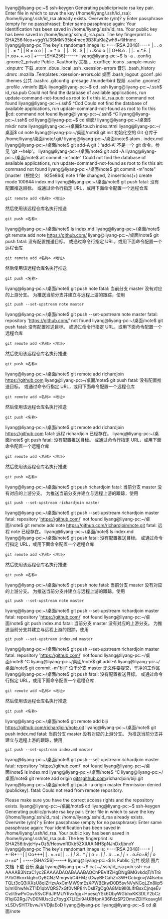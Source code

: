 liyang@liyang-pc:~$ ssh-keygen
Generating public/private rsa key pair.
Enter file in which to save the key (/home/liyang/.ssh/id_rsa):
/home/liyang/.ssh/id_rsa already exists.
Overwrite (y/n)? y
Enter passphrase (empty for no passphrase):
Enter same passphrase again:
Your identification has been saved in /home/liyang/.ssh/id_rsa.
Your public key has been saved in /home/liyang/.ssh/id_rsa.pub.
The key fingerprint is:
SHA256:Neo+vggYlJ3SMkN35lq4mcq9B3KuKlaZwh8+fliHnmc liyang@liyang-pc
The key's randomart image is:
+---[RSA 2048]----+
|  . . o          |
| . = *           |
|  B = o   o      |
| . = *   o .     |
|. . B . S        |
| +.Xoo o         |
|  O+B.o .        |
|.. =.*.E.        |
|+.oo+.+.+o       |
+----[SHA256]-----+
liyang@liyang-pc:~$ ls -a
.              .config     .gnome2_private  Public         .Xauthority           文档
..             .cxoffice   .icons           .sample-music  .xinputrc             下载
.atom          .dbus       .local           .ssh           .xsession-errors      音乐
.bash_history  .dmrc       .mozilla         .Templates     .xsession-errors.old  桌面
.bash_logout   .gconf      .pki             .themes        公共
.bashrc        .gitconfig  .presage         .thunderbird   视频
.cache         .gnome2     .profile         .viminfo       图片
liyang@liyang-pc:~$ cd .ssh
liyang@liyang-pc:~/.ssh$ id_rsa.pub
Could not find the database of available applications, run update-command-not-found as root to fix this
id_rsa.pub: command not found
liyang@liyang-pc:~/.ssh$ ^Ccd
Could not find the database of available applications, run update-command-not-found as root to fix this
cd: command not found
liyang@liyang-pc:~/.ssh$ ^C
liyang@liyang-pc:~/.ssh$ cd
liyang@liyang-pc:~$ cd 桌面/
liyang@liyang-pc:~/桌面$ mkdir note
liyang@liyang-pc:~/桌面$ touch index.html
liyang@liyang-pc:~/桌面$ cd note
liyang@liyang-pc:~/桌面/note$ git init
初始化空的 Git 仓库于 /home/liyang/桌面/note/.git/
liyang@liyang-pc:~/桌面/note$ atom . index.md
liyang@liyang-pc:~/桌面/note$ git add-A
git：'add-A' 不是一个 git 命令。参见 'git --help'。
liyang@liyang-pc:~/桌面/note$ git add -A
liyang@liyang-pc:~/桌面/note$ ait commit -m"note"
Could not find the database of available applications, run update-command-not-found as root to fix this
ait: command not found
liyang@liyang-pc:~/桌面/note$ git commit -m"note"
[master（根提交） 925e86d] note
 1 file changed, 2 insertions(+)
 create mode 100644 index.md
liyang@liyang-pc:~/桌面/note$ git push
fatal: 没有配置推送目标。
或通过命令行指定 URL，或用下面命令配置一个远程仓库

    git remote add <名称> <地址>

然后使用该远程仓库名执行推送

    git push <名称>

liyang@liyang-pc:~/桌面/note$ ls
index.md
liyang@liyang-pc:~/桌面/note$ git remote add note https://github.com/
liyang@liyang-pc:~/桌面/note$ git push
fatal: 没有配置推送目标。
或通过命令行指定 URL，或用下面命令配置一个远程仓库

    git remote add <名称> <地址>

然后使用该远程仓库名执行推送

    git push <名称>

liyang@liyang-pc:~/桌面/note$ git push note
fatal: 当前分支 master 没有对应的上游分支。
为推送当前分支并建立与远程上游的跟踪，使用

    git push --set-upstream note master

liyang@liyang-pc:~/桌面/note$ git push --set-upstream note master
fatal: repository 'https://github.com/' not found
liyang@liyang-pc:~/桌面/note$ git push
fatal: 没有配置推送目标。
或通过命令行指定 URL，或用下面命令配置一个远程仓库

    git remote add <名称> <地址>

然后使用该远程仓库名执行推送

    git push <名称>

liyang@liyang-pc:~/桌面/note$ git remote add richardjoin https://github.com
liyang@liyang-pc:~/桌面/note$ git push
fatal: 没有配置推送目标。
或通过命令行指定 URL，或用下面命令配置一个远程仓库

    git remote add <名称> <地址>

然后使用该远程仓库名执行推送

    git push <名称>

liyang@liyang-pc:~/桌面/note$ git remote add richardjoin https://github.com
fatal: 远程 richardjoin 已经存在。
liyang@liyang-pc:~/桌面/note$ git push
fatal: 没有配置推送目标。
或通过命令行指定 URL，或用下面命令配置一个远程仓库

    git remote add <名称> <地址>

然后使用该远程仓库名执行推送

    git push <名称>

liyang@liyang-pc:~/桌面/note$ git push richardjoin
fatal: 当前分支 master 没有对应的上游分支。
为推送当前分支并建立与远程上游的跟踪，使用

    git push --set-upstream richardjoin master

liyang@liyang-pc:~/桌面/note$ git push --set-upstream richardjoin master
fatal: repository 'https://github.com/' not found
liyang@liyang-pc:~/桌面/note$ git remote add note https://github.com/richardjoin/note.git
fatal: 远程 note 已经存在。
liyang@liyang-pc:~/桌面/note$ ls
index.md
liyang@liyang-pc:~/桌面/note$ git push
fatal: 没有配置推送目标。
或通过命令行指定 URL，或用下面命令配置一个远程仓库

    git remote add <名称> <地址>

然后使用该远程仓库名执行推送

    git push <名称>

liyang@liyang-pc:~/桌面/note$ git push note
fatal: 当前分支 master 没有对应的上游分支。
为推送当前分支并建立与远程上游的跟踪，使用

    git push --set-upstream note master

liyang@liyang-pc:~/桌面/note$ git push --set-upstream richardjoin master
fatal: repository 'https://github.com/' not found
liyang@liyang-pc:~/桌面/note$ git push index.md
fatal: 当前分支 master 没有对应的上游分支。
为推送当前分支并建立与远程上游的跟踪，使用

    git push --set-upstream index.md master

liyang@liyang-pc:~/桌面/note$ git push --set-upstream richardjoin master
fatal: repository 'https://github.com/' not found
liyang@liyang-pc:~/桌面/note$ ^C
liyang@liyang-pc:~/桌面/note$ git add -A
liyang@liyang-pc:~/桌面/note$ git commit -m"biji"
位于分支 master
无文件要提交，干净的工作区
liyang@liyang-pc:~/桌面/note$ git push
fatal: 没有配置推送目标。
或通过命令行指定 URL，或用下面命令配置一个远程仓库

    git remote add <名称> <地址>

然后使用该远程仓库名执行推送

    git push <名称>

liyang@liyang-pc:~/桌面/note$ git remote add biji https://github.com/richardjoin/note.git
liyang@liyang-pc:~/桌面/note$ git push index.md
fatal: 当前分支 master 没有对应的上游分支。
为推送当前分支并建立与远程上游的跟踪，使用

    git push --set-upstream index.md master

liyang@liyang-pc:~/桌面/note$ git push --set-upstream richardjoin master
fatal: repository 'https://github.com/' not found
liyang@liyang-pc:~/桌面/note$ ls
index.md
liyang@liyang-pc:~/桌面/note$ ^C
liyang@liyang-pc:~/桌面/note$ git remote add origin git@github.com:richardjoin/biji.git
liyang@liyang-pc:~/桌面/note$ git push -u origin master
Permission denied (publickey).
fatal: Could not read from remote repository.

Please make sure you have the correct access rights
and the repository exists.
liyang@liyang-pc:~/桌面/note$ cd
liyang@liyang-pc:~$ ssh-keygen
Generating public/private rsa key pair.
Enter file in which to save the key (/home/liyang/.ssh/id_rsa):
/home/liyang/.ssh/id_rsa already exists.
Overwrite (y/n)? y
Enter passphrase (empty for no passphrase):
Enter same passphrase again:
Your identification has been saved in /home/liyang/.ssh/id_rsa.
Your public key has been saved in /home/liyang/.ssh/id_rsa.pub.
The key fingerprint is:
SHA256:bvjcHy+Oz5/HeownRDkb5ZXlUtAINHSpNJnDxfjbnoY liyang@liyang-pc
The key's randomart image is:
+---[RSA 2048]----+
|           +=B+==|
|            Oo+++|
|           . =.+o|
|            . *..|
|        S    . * |
|       o      + .|
|      . o   ...=.|
|       + . o.Eo+B|
|        o o+=o** |
+----[SHA256]-----+
liyang@liyang-pc:~$ ls
Public  公共  视频  图片  文档  下载  音乐  桌面
liyang@liyang-pc:~$ cat ~/.ssh/id_rsa.pub
ssh-rsa AAAAB3NzaC1yc2EAAAADAQABAAABAQCnPBVIfZHgDNgBMGvkdqT/hTr8P7bG6knxkIg5cGy6CNzMmqwbC4+MzkCwyBFCahZc3W+GcbqjovjV4IsebxTQLt3cQ3iXXsU8qiZHzvAxCmMW9mEsXPWBEkwD0D5svNVyNGqLZn8lip5b/mI0hwNvZT1D1qbVQRS7xGf0vNP8rNDslI7gOg0A8Mb9lI0LIfrBsxCjnqeEvCv/it5wPvOuv5SvCPdJPMUYRvxfgq+HpesqYSk6ObyWGbhxKK3DLY2bCzR1qiG2RgJ7vD0NlUsc2z7bygX7LIExi94URHpnX36FdzSP2OmnZDlYkoavgMxLSDvSHT7bvwJVVDjIaEoD liyang@liyang-pc
liyang@liyang-pc:~$ cd 桌面/note

